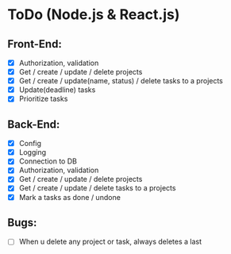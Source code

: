 # ToDo (Node.js & React.js)

## Front-End:
- [x] Authorization, validation
- [x] Get / create / update / delete projects
- [x] Get / create / update(name, status) / delete tasks to a projects
- [x] Update(deadline) tasks
- [x] Prioritize tasks

## Back-End:
- [x] Config
- [x] Logging
- [x] Connection to DB
- [x] Authorization, validation
- [x] Get / create / update / delete projects
- [x] Get / create / update / delete tasks to a projects
- [x] Mark a tasks as done / undone

## Bugs:
- [ ] When u delete any project or task, always deletes a last